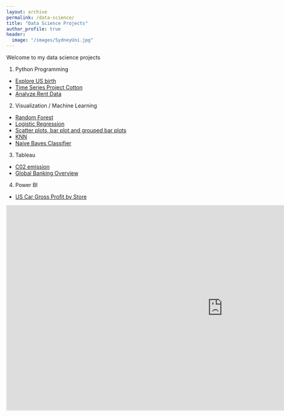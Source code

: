 ```yaml
---
layout: archive
permalink: /data-science/
title: "Data Science Projects"
author_profile: true
header:
  image: "/images/SydneyUni.jpg"
---
```

Welcome to my data science projects

1. Python Programming
* [Explore US birth](https://github.com/pphamnham/Phu-PythonProject/blob/master/Explore%20US%20Birth.ipynb)
* [Time Series Project Cotton](https://github.com/pphamnham/Phu-PythonProject/blob/master/Time%20Series%20Project%20Cotton%20-%20Production%20Volume.ipynb)
* [Analyze Rent Data](https://github.com/pphamnham/Phu-PythonProject/blob/master/analyze_visualize_rent_data.ipynb)
2. Visualization / Machine Learning
* [Random Forest](https://github.com/pphamnham/Phu-MachineLearning/blob/master/RandomForest_Final.ipynb)
* [Logistic Regression](https://github.com/pphamnham/Phu-MachineLearning/blob/master/LogisticRegression_Final.ipynb)
* [Scatter plots, bar plot and grouped bar plots](/viz01/)
* [KNN](/viz02/)
* [Naive Bayes Classifier](https://github.com/pphamnham/Phu-MachineLearning/blob/master/NaivesBayes_final.ipynb)
3. Tableau
* [C02 emission](https://public.tableau.com/views/ExploratorydataanalysisworldC02emission_piechart/Dashboard1?:display_count=y&:origin=viz_share_link)
* [Global Banking Overview](https://public.tableau.com/views/Globalbankinglandscape/Dashboard1?:display_count=y&:origin=viz_share_link)
4. Power BI
* [US Car Gross Profit by Store](https://app.powerbi.com/reportEmbed?reportId=3af5e8aa-66c8-4704-8a6b-a618b948a4dd&autoAuth=true&ctid=2dfb2f0b-4d21-4268-9559-72926144c918&config=eyJjbHVzdGVyVXJsIjoiaHR0cHM6Ly93YWJpLXVzLW5vcnRoLWNlbnRyYWwtcmVkaXJlY3QuYW5hbHlzaXMud2luZG93cy5uZXQvIn0%3D)
<iframe width="1140" height="541.25" src="https://app.powerbi.com/reportEmbed?reportId=3af5e8aa-66c8-4704-8a6b-a618b948a4dd&autoAuth=true&ctid=2dfb2f0b-4d21-4268-9559-72926144c918&config=eyJjbHVzdGVyVXJsIjoiaHR0cHM6Ly93YWJpLXVzLW5vcnRoLWNlbnRyYWwtcmVkaXJlY3QuYW5hbHlzaXMud2luZG93cy5uZXQvIn0%3D" frameborder="0" allowFullScreen="true"></iframe>
